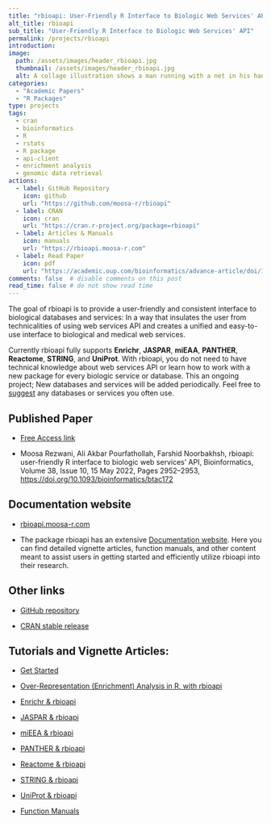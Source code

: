 ```yaml
---
title: "rbioapi: User-Friendly R Interface to Biologic Web Services' API"
alt_title: rbioapi
sub_title: "User-Friendly R Interface to Biologic Web Services' API"
permalink: /projects/rbioapi
introduction:
image:
  path: /assets/images/header_rbioapi.jpg
  thumbnail: /assets/images/header_rbioapi.jpg
  alt: A collage illustration shows a man running with a net in his hands, attempting to catch clouds, symbolizing the objective of the rbioapi R package, which is to retrieve information from web services and databases.
categories:
  - "Academic Papers"
  - "R Packages"
type: projects
tags:
  - cran
  - bioinformatics
  - R
  - rstats
  - R package
  - api-client
  - enrichment analysis
  - genomic data retrieval
actions:
  - label: GitHub Repository
    icon: github  
    url: "https://github.com/moosa-r/rbioapi"
  - label: CRAN
    icon: cran  
    url: "https://cran.r-project.org/package=rbioapi"
  - label: Articles & Manuals
    icon: manuals  
    url: "https://rbioapi.moosa-r.com"
  - label: Read Paper
    icon: pdf  
    url: "https://academic.oup.com/bioinformatics/advance-article/doi/10.1093/bioinformatics/btac172/6551987?guestAccessKey=fe86505d-25bc-48a2-9c6f-b3a33a0feb89"
comments: false  # disable comments on this post
read_time: false # do not show read time
---
```


The goal of rbioapi is to provide a user-friendly and consistent interface to biological databases and services: In a way that insulates the user from technicalities of using web services API and creates a unified and easy-to-use interface to biological and medical web services.

Currently rbioapi fully supports **Enrichr**, **JASPAR**, **miEAA**, **PANTHER**, **Reactome**, **STRING**, and **UniProt**. With rbioapi, you do not need to have technical knowledge about web services API or learn how to work with a new package for every biologic service or database. This an ongoing project; New databases and services will be added periodically. Feel free to [suggest](https://github.com/moosa-r/rbioapi/issues "Issue section in rbioapi GitHub repository")
any databases or services you often use. 

## Published Paper

-	[Free Access link](https://academic.oup.com/bioinformatics/advance-article/doi/10.1093/bioinformatics/btac172/6551987?guestAccessKey=fe86505d-25bc-48a2-9c6f-b3a33a0feb89)

-	Moosa Rezwani, Ali Akbar Pourfathollah, Farshid Noorbakhsh, rbioapi: user-friendly R interface to biologic web services’ API, Bioinformatics, Volume 38, Issue 10, 15 May 2022, Pages 2952–2953, <https://doi.org/10.1093/bioinformatics/btac172>


## Documentation website 

-	[rbioapi.moosa-r.com](https://rbioapi.moosa-r.com/)

-	The package rbioapi has an extensive [Documentation website](https://rbioapi.moosa-r.com/). Here you can find detailed vignette articles, function manuals, and other content meant to assist users in getting started and efficiently utilize rbioapi into their research.

## Other links

-   [GitHub
    repository](https://github.com/moosa-r/rbioapi/ "The git repository with the rbioapi package's source code.")

-   [CRAN stable release](https://cran.r-project.org/package=rbioapi)

## Tutorials and Vignette Articles:

-   [Get Started](https://rbioapi.moosa-r.com/articles/rbioapi.html)

-   [Over-Representation (Enrichment) Analysis in R, with rbioapi](https://rbioapi.moosa-r.com/articles/rbioapi_do_enrich.html)

-   [Enrichr & rbioapi](https://rbioapi.moosa-r.com/articles/rbioapi_enrichr.html)

-   [JASPAR & rbioapi](https://rbioapi.moosa-r.com/articles/rbioapi_jaspar.html)

-   [miEEA & rbioapi](https://rbioapi.moosa-r.com/articles/rbioapi_mieaa.html)

-   [PANTHER & rbioapi](https://rbioapi.moosa-r.com/articles/rbioapi_panther.html)

-   [Reactome & rbioapi](https://rbioapi.moosa-r.com/articles/rbioapi_reactome.html)

-   [STRING & rbioapi](https://rbioapi.moosa-r.com/articles/rbioapi_string.html)

-   [UniProt & rbioapi](https://rbioapi.moosa-r.com/articles/rbioapi_uniprot.html)

-   [Function Manuals](https://rbioapi.moosa-r.com/reference/index.html)

